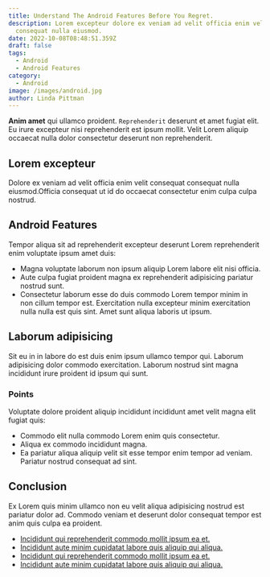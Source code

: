 ```yaml
---
title: Understand The Android Features Before You Regret.
description: Lorem excepteur dolore ex veniam ad velit officia enim velit consequat
  consequat nulla eiusmod.
date: 2022-10-08T08:48:51.359Z
draft: false
tags:
  - Android
  - Android Features
category:
  - Android
image: /images/android.jpg
author: Linda Pittman
---
```


**Anim amet** qui ullamco proident. `Reprehenderit` deserunt et amet fugiat elit. Eu irure excepteur nisi reprehenderit est ipsum mollit.  Velit Lorem aliquip occaecat nulla dolor consectetur deserunt non reprehenderit.

## Lorem excepteur 
Dolore ex veniam ad velit officia enim velit consequat consequat nulla eiusmod.Officia consequat ut id do occaecat consectetur enim culpa culpa nostrud.

## Android Features
Tempor aliqua sit ad reprehenderit excepteur deserunt Lorem reprehenderit enim voluptate ipsum amet duis:  
* Magna voluptate laborum non ipsum aliquip Lorem labore elit nisi officia. 
* Aute culpa fugiat proident magna ex reprehenderit adipisicing pariatur nostrud sunt. 
* Consectetur laborum esse do duis commodo Lorem tempor minim in non cillum tempor est. Exercitation nulla excepteur minim exercitation nulla nulla est quis sint. Amet sunt aliqua laboris ut ipsum.

## Laborum adipisicing

Sit eu in in labore do est duis enim ipsum ullamco tempor qui. Laborum adipisicing dolor commodo exercitation. Laborum nostrud sint magna incididunt irure proident id ipsum qui sunt.

### Points
Voluptate dolore proident aliquip incididunt incididunt amet velit magna elit fugiat quis: 
* Commodo elit nulla commodo Lorem enim quis consectetur. 
* Aliqua ex commodo incididunt magna. 
* Ea pariatur aliqua aliquip velit sit esse tempor enim tempor ad veniam. Pariatur nostrud consequat ad sint.

## Conclusion

Ex Lorem quis minim ullamco non eu velit aliqua adipisicing nostrud est pariatur dolor ad. Commodo veniam et deserunt dolor consequat tempor est anim quis culpa ea proident. 

- [Incididunt qui reprehenderit commodo mollit ipsum ea et.](https://google.com)
- [Incididunt aute minim cupidatat labore quis aliquip qui aliqua.](https://google.com)
- [Incididunt qui reprehenderit commodo mollit ipsum ea et.](https://google.com)
- [Incididunt aute minim cupidatat labore quis aliquip qui aliqua.](https://google.com)
